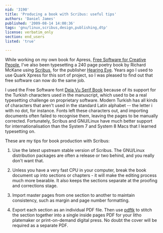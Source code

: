```yaml
---
nid: '3190'
title: 'Producing a book with Scribus: useful tips'
authors: 'Daniel James'
published: '2009-08-14 14:00:36'
tags: 'gnu/linux,scribus,design,publishing,dtp'
license: verbatim_only
section: end_users
listed: 'true'

---
```

While working on my own book for Apress, [Free Software for Creative People](http://www.freesoftwarecreative.com), I've also been typesetting a 240 page poetry book by Richard McKane using [Scribus](http://www.scribus.net/), for the publisher [Hearing Eye](http://www.torriano.org/hearing_eye/). Years ago I used to use Quark Xpress for this sort of project, so I was pleased to find out that free software can now do the same job.

<!--break-->

I used the Free Software font [Deja Vu Serif Book](http://dejavu-fonts.org/wiki/index.php?title=Main_Page) because of its support for the Turkish characters used in the manuscript, which used to be a real typesetting challenge on proprietary software. Modern Turkish has all kinds of characters that aren't used in the standard Latin alphabet -- the letter i with no dot, for instance. Fonts left these characters out, and importing documents often failed to recognise them, leaving the pages to be manually corrected. Fortunately, Scribus and GNU/Linux have much better support for internationalisation than the System 7 and System 8 Macs that I learned typesetting on.
 
These are my tips for book production with Scribus:

1. Use the latest upstream stable version of Scribus. The GNU/Linux distribution packages are often a release or two behind, and you really don't want that.

2. Unless you have a very fast CPU in your computer, break the book document up into sections or chapters - it will make the editing process much more bearable. It also keeps the sections separate at the proofing and corrections stage.

3. Import master pages from one section to another to maintain consistency, such as margin and page number formatting.

4. Export each section as an individual PDF file. Then use [pdftk](www.accesspdf.com/pdftk) to stitch the section together into a single inside pages PDF for your litho platemaker or print-on-demand digital press. No doubt the cover will be required as a separate PDF.

